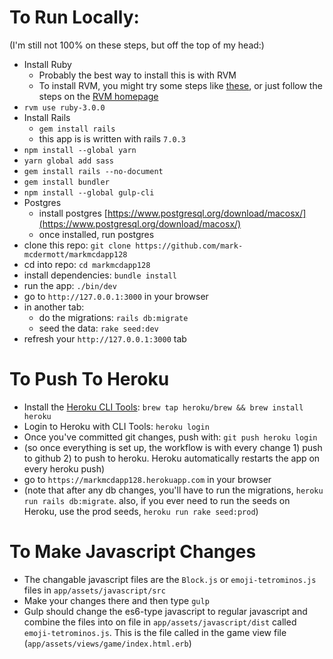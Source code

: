 # To Run Locally:
(I'm still not 100% on these steps, but off the top of my head:)

- Install Ruby
  - Probably the best way to install this is with RVM
  - To install RVM, you might try some steps like [these](https://nrogap.medium.com/install-rvm-in-macos-step-by-step-d3b3c236953b), or just follow the steps on the [RVM homepage](https://rvm.io/rvm/install)
- `rvm use ruby-3.0.0`
- Install Rails
  - `gem install rails`
  - this app is is written with rails `7.0.3`
- `npm install --global yarn`
- `yarn global add sass`
- `gem install rails --no-document`
- `gem install bundler`
- `npm install --global gulp-cli`
- Postgres
  - install postgres [https://www.postgresql.org/download/macosx/](https://www.postgresql.org/download/macosx/)
  - once installed, run postgres
- clone this repo: `git clone https://github.com/mark-mcdermott/markmcdapp128`
- cd into repo: `cd markmcdapp128`
- install dependencies: `bundle install`
- run the app: `./bin/dev`
- go to `http://127.0.0.1:3000` in your browser
- in another tab:
  - do the migrations: `rails db:migrate`
  - seed the data: `rake seed:dev`
- refresh your `http://127.0.0.1:3000` tab

# To Push To Heroku
- Install the [Heroku CLI Tools](https://devcenter.heroku.com/articles/heroku-cli#install-the-heroku-cli): `brew tap heroku/brew && brew install heroku
`
- Login to Heroku with CLI Tools: `heroku login`
- Once you've committed git changes, push with: `git push heroku login`
- (so once everything is set up, the workflow is with every change 1) push to github 2) to push to heroku. Heroku automatically restarts the app on every heroku push)
- go to `https://markmcdapp128.herokuapp.com` in your browser
- (note that after any db changes, you'll have to run the migrations, `heroku run rails db:migrate`. also, if you ever need to run the seeds on Heroku, use the prod seeds, `heroku run rake seed:prod`)

# To Make Javascript Changes 
- The changable javascript files are the `Block.js` or `emoji-tetrominos.js` files in `app/assets/javascript/src`
- Make your changes there and then type `gulp`
- Gulp should change the es6-type javascript to regular javascript and combine the files into on file in `app/assets/javascript/dist` called `emoji-tetrominos.js`. This is the file called in the game view file (`app/assets/views/game/index.html.erb`)